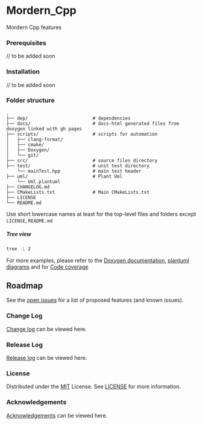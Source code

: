 # Mordern_Cpp
Mordern Cpp features
<!-- ABOUT THE PROJECT -->
### Prerequisites
// to be added soon

### Installation
// to be added soon
### Folder structure
    .
    ├── dep/                        # dependencies
    ├── docs/                       # docs-html generated files from doxygen linked with gh pages
    ├── scripts/                    # scripts for automation
    │   ├── clang-format/
    │   ├── cmake/
    │   ├── Doxygen/
    │   └── git/
    ├── src/                        # source files directory
    ├── test/                       # unit test directory
        └── mainTest.hpp            # main test header
    ├── uml/                        # Plant Uml
        └── Uml.plantuml
    ├── CHANGELOG.md 
    ├── CMakeLists.txt              # Main CMakeLists.txt
    ├── LICENSE         
    └── README.md   
    
Use short lowercase names at least for the top-level files and folders except `LICENSE`, `README.md`

##### Tree view
```bash
tree -L 2
```
For more examples, please refer to the [Doxygen documentation](https://neeraj2k18.github.io/Mordern_Cpp/docs/doxygen-html/index.html), [plantuml diagrams](uml/out/) and for [Code coverage](https://neeraj2k18.github.io/Mordern_Cpp/docs/gcov-html/index.html) 

<!-- ROADMAP -->
## Roadmap
See the [open issues](https://github.com/Neeraj2K18/Mordern_Cpp/issues) for a list of proposed features (and known issues).

<!--Change and Release Log -->
### Change Log
[Change log](docs/CHANGELOG.md) can be viewed here.

### Release Log
[Release log](https://github.com/Neeraj2K18/Mordern_Cpp/releases) can be viewed here.

<!-- LICENSE -->
### License
Distributed under the [MIT](https://choosealicense.com/licenses/mit/) License. See [LICENSE](LICENSE) for more information.

<!--Acknowledgements -->
### Acknowledgements
[Acknowledgements](docs/ACKNOWLEDGEMENTS.md) can be viewed here.